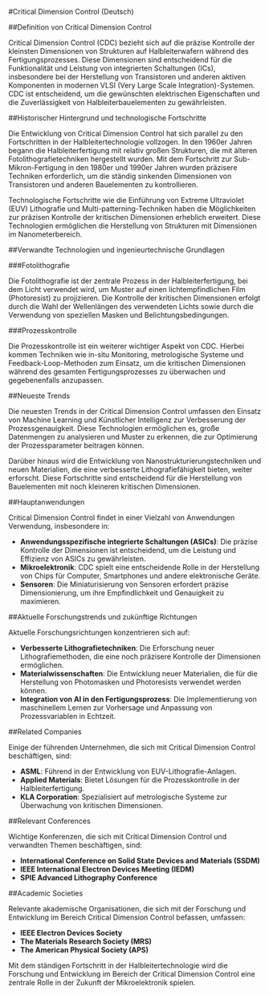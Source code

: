 #Critical Dimension Control (Deutsch)

##Definition von Critical Dimension Control

Critical Dimension Control (CDC) bezieht sich auf die präzise Kontrolle der kleinsten Dimensionen von Strukturen auf Halbleiterwafern während des Fertigungsprozesses. Diese Dimensionen sind entscheidend für die Funktionalität und Leistung von integrierten Schaltungen (ICs), insbesondere bei der Herstellung von Transistoren und anderen aktiven Komponenten in modernen VLSI (Very Large Scale Integration)-Systemen. CDC ist entscheidend, um die gewünschten elektrischen Eigenschaften und die Zuverlässigkeit von Halbleiterbauelementen zu gewährleisten.

##Historischer Hintergrund und technologische Fortschritte

Die Entwicklung von Critical Dimension Control hat sich parallel zu den Fortschritten in der Halbleitertechnologie vollzogen. In den 1960er Jahren begann die Halbleiterfertigung mit relativ großen Strukturen, die mit älteren Fotolithografietechniken hergestellt wurden. Mit dem Fortschritt zur Sub-Mikron-Fertigung in den 1980er und 1990er Jahren wurden präzisere Techniken erforderlich, um die ständig sinkenden Dimensionen von Transistoren und anderen Bauelementen zu kontrollieren.

Technologische Fortschritte wie die Einführung von Extreme Ultraviolet (EUV) Lithografie und Multi-patterning-Techniken haben die Möglichkeiten zur präzisen Kontrolle der kritischen Dimensionen erheblich erweitert. Diese Technologien ermöglichen die Herstellung von Strukturen mit Dimensionen im Nanometerbereich.

##Verwandte Technologien und ingenieurtechnische Grundlagen

###Fotolithografie

Die Fotolithografie ist der zentrale Prozess in der Halbleiterfertigung, bei dem Licht verwendet wird, um Muster auf einen lichtempfindlichen Film (Photoresist) zu projizieren. Die Kontrolle der kritischen Dimensionen erfolgt durch die Wahl der Wellenlängen des verwendeten Lichts sowie durch die Verwendung von speziellen Masken und Belichtungsbedingungen.

###Prozesskontrolle

Die Prozesskontrolle ist ein weiterer wichtiger Aspekt von CDC. Hierbei kommen Techniken wie in-situ Monitoring, metrologische Systeme und Feedback-Loop-Methoden zum Einsatz, um die kritischen Dimensionen während des gesamten Fertigungsprozesses zu überwachen und gegebenenfalls anzupassen.

##Neueste Trends

Die neuesten Trends in der Critical Dimension Control umfassen den Einsatz von Machine Learning und Künstlicher Intelligenz zur Verbesserung der Prozessgenauigkeit. Diese Technologien ermöglichen es, große Datenmengen zu analysieren und Muster zu erkennen, die zur Optimierung der Prozessparameter beitragen können.

Darüber hinaus wird die Entwicklung von Nanostrukturierungstechniken und neuen Materialien, die eine verbesserte Lithografiefähigkeit bieten, weiter erforscht. Diese Fortschritte sind entscheidend für die Herstellung von Bauelementen mit noch kleineren kritischen Dimensionen.

##Hauptanwendungen

Critical Dimension Control findet in einer Vielzahl von Anwendungen Verwendung, insbesondere in:

- **Anwendungsspezifische integrierte Schaltungen (ASICs)**: Die präzise Kontrolle der Dimensionen ist entscheidend, um die Leistung und Effizienz von ASICs zu gewährleisten.
- **Mikroelektronik**: CDC spielt eine entscheidende Rolle in der Herstellung von Chips für Computer, Smartphones und andere elektronische Geräte.
- **Sensoren**: Die Miniaturisierung von Sensoren erfordert präzise Dimensionierung, um ihre Empfindlichkeit und Genauigkeit zu maximieren.

##Aktuelle Forschungstrends und zukünftige Richtungen

Aktuelle Forschungsrichtungen konzentrieren sich auf:

- **Verbesserte Lithografietechniken**: Die Erforschung neuer Lithografiemethoden, die eine noch präzisere Kontrolle der Dimensionen ermöglichen.
- **Materialwissenschaften**: Die Entwicklung neuer Materialien, die für die Herstellung von Photomasken und Photoresists verwendet werden können.
- **Integration von AI in den Fertigungsprozess**: Die Implementierung von maschinellem Lernen zur Vorhersage und Anpassung von Prozessvariablen in Echtzeit.

##Related Companies

Einige der führenden Unternehmen, die sich mit Critical Dimension Control beschäftigen, sind:

- **ASML**: Führend in der Entwicklung von EUV-Lithografie-Anlagen.
- **Applied Materials**: Bietet Lösungen für die Prozesskontrolle in der Halbleiterfertigung.
- **KLA Corporation**: Spezialisiert auf metrologische Systeme zur Überwachung von kritischen Dimensionen.

##Relevant Conferences

Wichtige Konferenzen, die sich mit Critical Dimension Control und verwandten Themen beschäftigen, sind:

- **International Conference on Solid State Devices and Materials (SSDM)**
- **IEEE International Electron Devices Meeting (IEDM)**
- **SPIE Advanced Lithography Conference**

##Academic Societies

Relevante akademische Organisationen, die sich mit der Forschung und Entwicklung im Bereich Critical Dimension Control befassen, umfassen:

- **IEEE Electron Devices Society**
- **The Materials Research Society (MRS)**
- **The American Physical Society (APS)**

Mit dem ständigen Fortschritt in der Halbleitertechnologie wird die Forschung und Entwicklung im Bereich der Critical Dimension Control eine zentrale Rolle in der Zukunft der Mikroelektronik spielen.